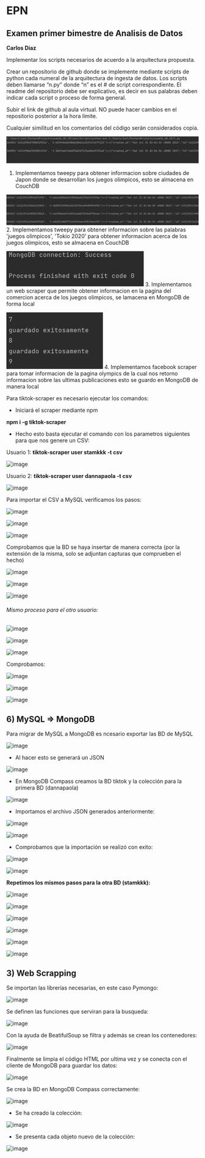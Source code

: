 # EPN

## Examen primer bimestre de Analisis de Datos

**Carlos Diaz**

Implementar los scripts necesarios de acuerdo a la arquitectura propuesta.

Crear un repositorio de github donde se implemente mediante scripts de python cada numeral de la arquitectura de ingesta de datos. Los scripts deben llamarse “n.py” donde “n” es el # de script correspondiente. El readme del repositorio debe ser explicativo, es decir en sus palabras deben indicar cada script o proceso de forma general.

Subir el link de github al aula virtual. NO puede hacer cambios en el repositorio posterior a la hora límite.

Cualquier similitud en los comentarios del código serán considerados copia.

![img.png](img.png)
1. Implementamos tweepy para obtener informacion sobre ciudades de Japon donde se desarrollan los juegos olimpicos, esto se almacena en CouchDB

![img_1.png](img_1.png)
2. Implementamos tweepy para obtener informacion sobre las palabras 'juegos olimpicos', 'Tokio 2020' para obtener informacion acerca de los juegos olimpicos, esto se almacena en CouchDB

![img_2.png](img_2.png)
3. Implementamos un web scraper que permite obtener informacion en la pagina del comercion acerca de los juegos olimpicos, se lamacena en MongoDB de forma local

![img_3.png](img_3.png)
4. Implementamos facebook scraper para tomar informacion de la pagina olympics de la cual nos retorno informacion sobre las ultimas publicaciones esto se guardo en MongoDB de manera local

 Para tiktok-scraper es necesario ejecutar los comandos:
  
   - Iniciará el scraper mediante npm
   
   **npm i -g tiktok-scraper**
  
  - Hecho esto basta ejecutar el comando con los parametros siguientes para que nos genere un CSV:

  Usuario 1: **tiktok-scraper user stamkkk -t csv**
  
   ![image](https://user-images.githubusercontent.com/58191417/127723791-fa78aeb3-1623-4f02-a9df-1d7ad53d14b8.png)

  Usuario 2: **tiktok-scraper user dannapaola -t csv**
  
  ![image](https://user-images.githubusercontent.com/58191417/127723799-bed0bef6-23c3-4d78-9bde-e6cb5fdfb65c.png)
  
  Para importar el CSV a MySQL verificamos los pasos:
  
  ![image](https://user-images.githubusercontent.com/58191417/127723817-c9370ae0-b59f-46c4-a84b-14c1ec0d7b40.png)

  ![image](https://user-images.githubusercontent.com/58191417/127723822-67755cdf-44e6-4ec4-9563-9b238c4d49d1.png) 
  
  ![image](https://user-images.githubusercontent.com/58191417/127723828-3877d95e-6dd4-44da-8489-9c66c18b9a54.png)

  Comprobamos que la BD se haya insertar de manera correcta (por la extensión de la misma, solo se adjuntan capturas que comprueben el hecho)
  
  ![image](https://user-images.githubusercontent.com/58191417/127723855-b0076644-5b7b-498a-9cc9-09e419f06941.png)

  ![image](https://user-images.githubusercontent.com/58191417/127723859-bfe04f9f-8cb8-4462-baf6-60ee16ad3534.png)

  ![image](https://user-images.githubusercontent.com/58191417/127723863-d5f270fc-1040-45d8-8a86-52a69f89ae2d.png)

  ###### Mismo proceso para el otro usuario:
  
  ![image](https://user-images.githubusercontent.com/58191417/127723874-9c72810a-5026-4941-a83d-7fe2691922dd.png)

  ![image](https://user-images.githubusercontent.com/58191417/127723877-8c22e9eb-1b54-4c7c-8093-06ecd0dd6119.png)

  ![image](https://user-images.githubusercontent.com/58191417/127723881-8ab70164-2585-4e90-9e90-a266808dbed5.png)

  Comprobamos:
  
  ![image](https://user-images.githubusercontent.com/58191417/127723892-a2f71e6d-f919-4f84-b48a-08c3e4077864.png)

  ![image](https://user-images.githubusercontent.com/58191417/127723897-869d0652-5cdc-493e-a939-bed49523b494.png)

  ![image](https://user-images.githubusercontent.com/58191417/127723905-0a854b54-f6a1-4c41-b58a-48383d509835.png)

## 6) MySQL => MongoDB

  Para migrar de MySQL a MongoDB es ncesario exportar las BD de MySQL
  
  ![image](https://user-images.githubusercontent.com/58191417/127724379-d4966180-5ce1-437a-904d-dda19e704cb8.png)

  - Al hacer esto se generará un JSON
  
  ![image](https://user-images.githubusercontent.com/58191417/127724395-53f053c6-db85-4860-807f-9ab9a4f8a060.png)

  - En MongoDB Compass creamos la BD tiktok y la colección para la primera BD (dannapaola)
  
  ![image](https://user-images.githubusercontent.com/58191417/127724447-7b41c8c3-683f-4312-bf9f-0adca0355206.png)

  - Importamos el archivo JSON generados anteriormente:
  
  ![image](https://user-images.githubusercontent.com/58191417/127724476-c6c35c0b-e8a6-4345-8e10-b879cdffaf00.png)

  ![image](https://user-images.githubusercontent.com/58191417/127724479-75760779-a50c-4c79-b216-dbe59e17872e.png)

  - Comprobamos que la importación se realizó con exito:
  
  ![image](https://user-images.githubusercontent.com/58191417/127724501-9183a388-4528-42bc-9a77-946460cacd4e.png)

  ![image](https://user-images.githubusercontent.com/58191417/127724505-5eefb428-8937-4d2e-a503-74cb53f4fde7.png)

  **Repetimos los mismos pasos para la otra BD (stamkkk):**
  
  ![image](https://user-images.githubusercontent.com/58191417/127724559-40b38405-cc5c-4385-af96-ccaef9e4805b.png)

  ![image](https://user-images.githubusercontent.com/58191417/127724565-4f5d5125-a502-4c7e-81f6-571b943db681.png)

  ![image](https://user-images.githubusercontent.com/58191417/127724528-0c9d8136-6a52-46e2-8f9c-87040bfd6136.png)

  ![image](https://user-images.githubusercontent.com/58191417/127724535-e7adc039-0f7c-47b8-be0d-76f6dea6507c.png)

  ![image](https://user-images.githubusercontent.com/58191417/127724552-c72763ab-942e-43d0-ac34-905d6c191e81.png)

  ![image](https://user-images.githubusercontent.com/58191417/127724537-549679ac-33a2-46d8-9a8f-9367f557ff18.png)

## 3) Web Scrapping
   
  Se importan las librerías necesarias, en este caso Pymongo:
  
  ![image](https://user-images.githubusercontent.com/58191417/127725140-8ce5a1e3-997a-4917-8837-d722d09c8338.png)
   
   Se definen las funciones que serviran para la busqueda:
   
   ![image](https://user-images.githubusercontent.com/58191417/127725163-3f3e9609-4102-40b0-98a0-7fb00c0b7d29.png)

  Con la ayuda de BeatifulSoup se filtra y además se crean los contenedores:
  
  ![image](https://user-images.githubusercontent.com/58191417/127725191-772b058c-1858-4113-b0ec-9710894fba95.png)
  
  Finalmente se limpia el código HTML por ultima vez y se conecta con el cliente de MongoDB para guardar los datos:
  
  ![image](https://user-images.githubusercontent.com/58191417/127725216-284558fc-c9b0-4fcc-b046-3e7268d2b5c8.png)

  Se crea la BD en MongoDB Compass correctamente:
  
  ![image](https://user-images.githubusercontent.com/58191417/127725076-c842b885-0e4f-4373-9cef-424ad5cb2d52.png)

  - Se ha creado la colección:
  
  ![image](https://user-images.githubusercontent.com/58191417/127725102-e4bddc68-7d1d-47cb-8fc5-c43393231bd4.png)

  - Se presenta cada objeto nuevo de la colección:

  ![image](https://user-images.githubusercontent.com/58191417/127725116-0f347ea4-9799-4859-969f-64b85e6e5fb4.png)

